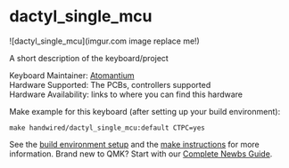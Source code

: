 # dactyl_single_mcu

![dactyl_single_mcu](imgur.com image replace me!)

A short description of the keyboard/project

Keyboard Maintainer: [Atomantium](https://github.com/yourusername)  
Hardware Supported: The PCBs, controllers supported  
Hardware Availability: links to where you can find this hardware

Make example for this keyboard (after setting up your build environment):

    make handwired/dactyl_single_mcu:default CTPC=yes

See the [build environment setup](https://docs.qmk.fm/#/getting_started_build_tools) and the [make instructions](https://docs.qmk.fm/#/getting_started_make_guide) for more information. Brand new to QMK? Start with our [Complete Newbs Guide](https://docs.qmk.fm/#/newbs).

